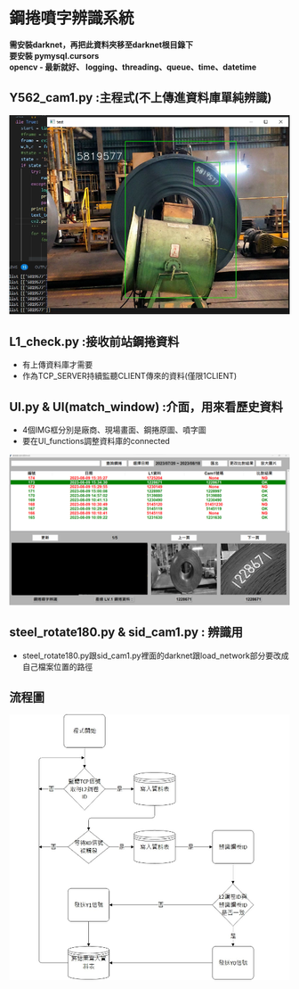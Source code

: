 ﻿# **鋼捲噴字辨識系統**

 **需安裝darknet，再把此資料夾移至darknet根目錄下  
 要安裝 pymysql.cursors    
 opencv - 最新就好、 logging、threading、queue、time、datetime**

## Y562_cam1.py :主程式(不上傳進資料庫單純辨識)

![image](https://github.com/MojitoBen/ACE_0324_/blob/main/steel_paint/Y562_resource/0717_test.png)

## L1_check.py  :接收前站鋼捲資料

* 有上傳資料庫才需要
* 作為TCP_SERVER持續監聽CLIENT傳來的資料(僅限1CLIENT)

## UI.py & UI(match_window) :介面，用來看歷史資料

* 4個IMG框分別是廠商、現場畫面、鋼捲原圖、噴字圖
* 要在UI_functions調整資料庫的connected

![image](https://github.com/MojitoBen/ACE_0324_/blob/main/steel_paint/Y562_resource/UI_screenshot_deal.png)

## steel_rotate180.py & sid_cam1.py : 辨識用

* steel_rotate180.py跟sid_cam1.py裡面的darknet跟load_network部分要改成自己檔案位置的路徑

## 流程圖

![image](https://github.com/MojitoBen/MojitoBen.github.io/blob/main/github/Y562_flow_chart.jpg)



